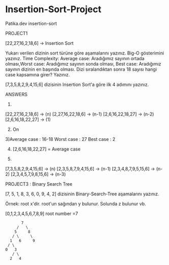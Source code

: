 # Insertion-Sort-Project
Patika.dev insertion-sort

PROJECT1

[22,27,16,2,18,6] -> Insertion Sort

Yukarı verilen dizinin sort türüne göre aşamalarını yazınız.
Big-O gösterimini yazınız.
Time Complexity: Average case: Aradığımız sayının ortada olması,Worst case: Aradığımız sayının sonda olması, Best case: Aradığımız sayının dizinin en başında olması.
Dizi sıralandıktan sonra 18 sayısı hangi case kapsamına girer? Yazınız.


[7,3,5,8,2,9,4,15,6] dizisinin Insertion Sort'a göre ilk 4 adımını yazınız.

ANSWERS

1) 
[22,27,16,2,18,6] -> (n)
[2,27,16,22,18,6] -> (n-1)
[2,6,16,22,18,27] -> (n-2)
[2,6,16,18,22,27] -> (1)

2) On

3)Average case :  16-18
Worst case : 27
Best case : 2

4) [2,6,16,18,22,27] = Average case


6) 
[7,3,5,8,2,9,4,15,6] -> (n) 
[2,3,5,8,7,9,4,15,6] -> (n-1) 
[2,3,4,8,7,9,5,15,6] -> (n-2) 
[2,3,4,5,7,9,8,15,6] -> (n-3)

PROJECT3 : Binary Search Tree

[7, 5, 1, 8, 3, 6, 0, 9, 4, 2] dizisinin Binary-Search-Tree aşamalarını yazınız.

Örnek: root x'dir. root'un sağından y bulunur. Solunda z bulunur vb.

[0,1,2,3,4,5,6,7,8,9]
root number =7 

           7
         /   \
        5     8
       / \     \
      1   6     9
     / \
    0   3
       / \
      2   4


